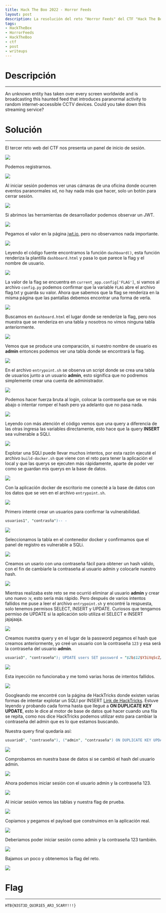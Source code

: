 ```yaml
---
title: Hack The Boo 2022 - Horror Feeds
layout: post
description: La resolución del reto "Horror Feeds" del CTF "Hack The Boo 2022" organizado por Hack The Box.
tags:
- HackTheBox
- HorrorFeeds
- HackTheBoo
- ctf
- post
- writeups
---
```

# Descripción
---

An unknown entity has taken over every screen worldwide and is broadcasting this haunted feed that introduces paranormal activity to random internet-accessible CCTV devices. Could you take down this streaming service?

# Solución
---

El tercer reto web del CTF nos presenta un panel de inicio de sesión. 

![](/images/images-hacktheboo2022/hf-1.png)

Podemos registrarnos.

![](/images/images-hacktheboo2022/hf-2.png)

Al iniciar sesión podemos ver unas cámaras de una oficina donde ocurren eventos paranormales xd, no hay nada más que hacer, solo un botón para cerrar sesión.

![](/images/images-hacktheboo2022/hf-3.png)

Si abrimos las herramientas de desarrollador podemos observar un JWT.

![](/images/images-hacktheboo2022/hf-4.png)

Pegamos el valor en la página [jwt.io](https://jwt.io/), pero no observamos nada importante.

![](/images/images-hacktheboo2022/hf-5.png)

Leyendo el código fuente encontramos la función `dashboard()`, esta función renderiza la plantilla `dashboard.html` y pasa lo que parece la flag y el nombre de usuario.

![](/images/images-hacktheboo2022/hf-6.png)

La valor de la flag se encuentra en `current_app.config['FLAG']`, si vamos al archivo `config.py` podemos confirmar que la variable `FLAG` abre el archivo flag.txt y guarda su valor. Ahora que sabemos que la flag se renderiza en la misma página que las pantallas debemos encontrar una forma de verla.

![](/images/images-hacktheboo2022/hf-7.png)

Buscamos en `dashboard.html` el lugar donde se renderize la flag, pero nos muestra que se renderiza en una tabla y nosotros no vimos ninguna tabla anteriormente.

![](/images/images-hacktheboo2022/hf-8.png)

Vemos que se produce una comparación, si nuestro nombre de usuario es **admin** entonces podemos ver una tabla donde se encontrará la flag.

![](/images/images-hacktheboo2022/hf-9.png)

En el archivo `entrypoint.sh` se observa un script donde se crea una tabla de usuarios junto a un usuario **admin**, esto significa que no podremos simplemente crear una cuenta de administrador.

![](/images/images-hacktheboo2022/hf-10.png)

Podemos hacer fuerza bruta al login, colocar la contraseña que se ve más abajo o intentar romper el hash pero ya adelanto que no pasa nada.

![](/images/images-hacktheboo2022/hf-11.png)

Leyendo con más atención el código vemos que una query a diferencia de las otras ingresa las variables directamente, esto hace que la query **INSERT** sea vulnerable a SQLI.

![](/images/images-hacktheboo2022/hf-12.png)

Explotar una SQLI puede llevar muchos intentos, por esta razón ejecuté el archivo `build-docker.sh` que viene con el reto para tener la aplicación el local y que las querys se ejecuten más rápidamente, aparte de poder ver como se guardan mis querys en la base de datos.

![](/images/images-hacktheboo2022/hf-13.png)

Con la aplicación docker de escritorio me conecté a la base de datos con los datos que se ven en el archivo `entrypoint.sh`.

![](/images/images-hacktheboo2022/hf-14.png)

Primero intenté crear un usuarios para confirmar la vulnerabilidad.

```perl
usuarios1", "contrasña")-- -
```

![](/images/images-hacktheboo2022/hf-15.png)

Seleccionamos la tabla en el contenedor docker y confirmamos que el panel de registro es vulnerable a SQLi.

![](/images/images-hacktheboo2022/hf-16.png)

Creamos un usario con una contraseña fácil para obtener un hash válido, con el fin de cambiarle la contraseña al usuario admin y colocarle nuestro hash.

![](/images/images-hacktheboo2022/hf-17.png)

Mientras realizaba este reto se me ocurrió eliminar al usuario **admin** y crear uno nuevo :v, esto sería más rápido. Pero después de varios intentos fallidos me puse a leer el archivo `entrypoint.sh` y encontré la respuesta, solo tenemos permisos SELECT, INSERT y UPDATE. Curiosos que tengamos permiso de UPDATE si la aplicación solo utiliza el SELECT e INSERT jajajaaja. 

![](/images/images-hacktheboo2022/hf-18.png)

Creamos nuestra query y en el lugar de la password pegamos el hash que creamos anteriormente, yo creé un usuario con la contraseña `123` y esa será la contraseña del usuario **admin**.

```perl
usuario3", "contraseña"); UPDATE users SET password = "$2b$12$Y3iVqScZ/7jHuirW0nPaLuxLnGJVFLS55rW1RYuJ4nK/ukpaDwgI." WHERE username = "admin"-- -
```

![](/images/images-hacktheboo2022/hf-19.png)

Esta inyección no funcionaba y me tomó varias horas de intentos fallidos.

![](/images/images-hacktheboo2022/hf-20.png)

Googleando me encontré con la página de HackTricks donde existen varias formas de intentar explotar un SQLI por INSERT [Link de HackTricks](https://book.hacktricks.xyz/pentesting-web/sql-injection#insert-statement). Estuve leyendo y probando cada forma hasta que llegué a **ON DUPLICATE KEY UPDATE**, esto le dice al motor de base de datos qué hacer cuando una fila se repita, como nos dice HackTricks podemos utilizar esto para cambiar la contraseña del admin que es lo que estamos buscando.

Nuestra query final quedaría así:

```perl
usuario8", "contraseña"), ("admin", "contraseña") ON DUPLICATE KEY UPDATE password = "$2b$12$Y3iVqScZ/7jHuirW0nPaLuxLnGJVFLS55rW1RYuJ4nK/ukpaDwgI."-- -
```

![](/images/images-hacktheboo2022/hf-21.png)

Comprobamos en nuestra base de datos si se cambió el hash del usuario admin.

![](/images/images-hacktheboo2022/hf-22.png)

Ahora podemos iniciar sesión con el usuario admin y la contraseña 123.

![](/images/images-hacktheboo2022/hf-23.png)

Al iniciar sesión vemos las tablas y nuestra flag de prueba.

![](/images/images-hacktheboo2022/hf-24.png)

Copiamos y pegamos el payload que construimos en la aplicación real.

![](/images/images-hacktheboo2022/hf-25.png)

Deberiamos poder iniciar sesión como admin y la contraseña 123 también.

![](/images/images-hacktheboo2022/hf-26.png)

Bajamos un poco y obtenemos la flag del reto.

![](/images/images-hacktheboo2022/hf-27.png)

# Flag
---

`HTB{N3ST3D_QU3R1E5_AR3_5CARY!!!}`
